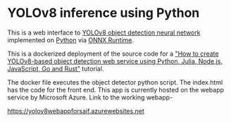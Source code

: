 # YOLOv8 inference using Python

This is a web interface to [YOLOv8 object detection neural network](https://ultralytics.com/yolov8) 
implemented on [Python](https://www.python.org) via [ONNX Runtime](https://onnxruntime.ai/docs/get-started/with-python.html).

This is a dockerized deployment of the source code for a ["How to create YOLOv8-based object detection web service using Python, Julia, Node.js, JavaScript, Go and Rust"](https://dev.to/andreygermanov/how-to-create-yolov8-based-object-detection-web-service-using-python-julia-nodejs-javascript-go-and-rust-4o8e) tutorial.

The docker file executes the object detector python script. The index.html has the code for the front end. This app is currently hosted on the webapp service by Microsoft Azure. Link to the working webapp-

https://yolov8webappforsaif.azurewebsites.net
